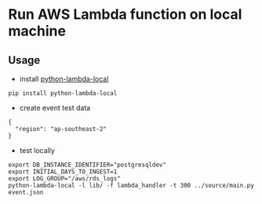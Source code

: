 # Run AWS Lambda function on local machine

## Usage

* install [python-lambda-local](https://github.com/HDE/python-lambda-local)

```
pip install python-lambda-local
```

* create event test data

```
{
  "region": "ap-southeast-2"
}
```

* test locally

```
export DB_INSTANCE_IDENTIFIER="postgresqldev"
export INITIAL_DAYS_TO_INGEST=1
export LOG_GROUP="/aws/rds_logs"
python-lambda-local -l lib/ -f lambda_handler -t 300 ../source/main.py event.json
```
